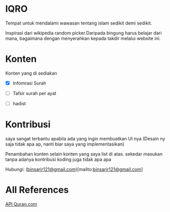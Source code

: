 # IQRO
Tempat untuk mendalami wawasan tentang islam sedikit demi sedikit.

Inspirasi dari wikipedia random picker.Daripada bingung harus belajar dari mana, bagaimana dengan menyerahkan kepada takdir melalui website ini.


# Konten
Konten yang di sediakan
- [x] Infomrasi Surah
- [ ] Tafsir surah per ayat
- [ ] hadist


# Kontribusi
saya sangat terbantu apabila ada yang ingin membuatkan UI nya (Desain ny saja tidak apa ap, nanti biar saya yang implementasikan)

Penambahan konten selain konten yang saya list di atas. sekedar masukan tanpa adanya kontribusi koding juga tidak apa apa

Hubungi: (binsarjr121@gmail.com)[mailto:binsarjr121@gmail.com]



# All References
[API Quran.com](https://quran.api-docs.io/v3/getting-started/introduction)